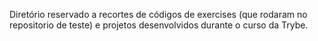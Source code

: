 Diretório reservado a recortes de códigos de exercises (que rodaram no repositorio de teste) e projetos  desenvolvidos durante o curso da Trybe.